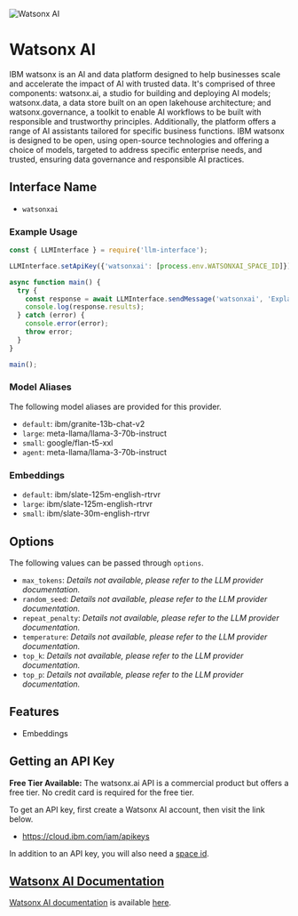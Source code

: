 ![Watsonx AI](https://samestrin.github.io/media/llm-interface/watsonx.ai.1600x900.png)

# Watsonx AI

IBM watsonx is an AI and data platform designed to help businesses scale and accelerate the impact of AI with trusted data. It's comprised of three components: watsonx.ai, a studio for building and deploying AI models; watsonx.data, a data store built on an open lakehouse architecture; and watsonx.governance, a toolkit to enable AI workflows to be built with responsible and trustworthy principles. Additionally, the platform offers a range of AI assistants tailored for specific business functions.  IBM watsonx is designed to be open, using open-source technologies and offering a choice of models, targeted to address specific enterprise needs, and trusted, ensuring data governance and responsible AI practices.

## Interface Name

- `watsonxai`

### Example Usage

```javascript
const { LLMInterface } = require('llm-interface');

LLMInterface.setApiKey({'watsonxai': [process.env.WATSONXAI_SPACE_ID]});

async function main() {
  try {
    const response = await LLMInterface.sendMessage('watsonxai', 'Explain the importance of low latency LLMs.');
    console.log(response.results);
  } catch (error) {
    console.error(error);
    throw error;
  }
}

main();
```

### Model Aliases

The following model aliases are provided for this provider. 

- `default`: ibm/granite-13b-chat-v2
- `large`: meta-llama/llama-3-70b-instruct
- `small`: google/flan-t5-xxl
- `agent`: meta-llama/llama-3-70b-instruct

### Embeddings

- `default`: ibm/slate-125m-english-rtrvr
- `large`: ibm/slate-125m-english-rtrvr
- `small`: ibm/slate-30m-english-rtrvr


## Options

The following values can be passed through `options`.

- `max_tokens`: _Details not available, please refer to the LLM provider documentation._
- `random_seed`: _Details not available, please refer to the LLM provider documentation._
- `repeat_penalty`: _Details not available, please refer to the LLM provider documentation._
- `temperature`: _Details not available, please refer to the LLM provider documentation._
- `top_k`: _Details not available, please refer to the LLM provider documentation._
- `top_p`: _Details not available, please refer to the LLM provider documentation._


## Features

- Embeddings


## Getting an API Key

**Free Tier Available:** The watsonx.ai API is a commercial product but offers a free tier. No credit card is required for the free tier.

To get an API key, first create a Watsonx AI account, then visit the link below.

- https://cloud.ibm.com/iam/apikeys

In addition to an API key, you will also need a [space id](https://dataplatform.cloud.ibm.com/ml-runtime/spaces/create-space).


## [Watsonx AI Documentation](https://dataplatform.cloud.ibm.com/docs/content/wsj/getting-started/welcome-main.html?context=wx&audience=wdp)

[Watsonx AI documentation](https://dataplatform.cloud.ibm.com/docs/content/wsj/getting-started/welcome-main.html?context=wx&audience=wdp) is available [here](https://dataplatform.cloud.ibm.com/docs/content/wsj/getting-started/welcome-main.html?context=wx&audience=wdp).
